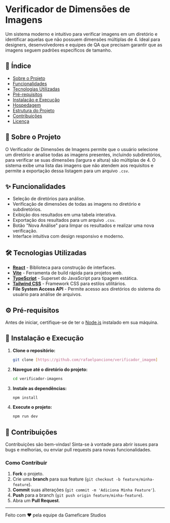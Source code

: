 # Verificador de Dimensões de Imagens

Um sistema moderno e intuitivo para verificar imagens em um diretório e identificar aquelas que não possuem dimensões múltiplas de 4. Ideal para designers, desenvolvedores e equipes de QA que precisam garantir que as imagens seguem padrões específicos de tamanho.

## 📑 Índice
- [Sobre o Projeto](#sobre-o-projeto)
- [Funcionalidades](#funcionalidades)
- [Tecnologias Utilizadas](#tecnologias-utilizadas)
- [Pré-requisitos](#pré-requisitos)
- [Instalação e Execução](#instalação-e-execução)
- [Hospedagem](#hospedagem)
- [Estrutura do Projeto](#estrutura-do-projeto)
- [Contribuições](#contribuições)
- [Licença](#licença)

## 📖 Sobre o Projeto
O Verificador de Dimensões de Imagens permite que o usuário selecione um diretório e analise todas as imagens presentes, incluindo subdiretórios, para verificar se suas dimensões (largura e altura) são múltiplas de 4. O sistema exibe uma lista das imagens que não atendem aos requisitos e permite a exportação dessa listagem para um arquivo `.csv`.

## ✨ Funcionalidades
- Seleção de diretórios para análise.
- Verificação de dimensões de todas as imagens no diretório e subdiretórios.
- Exibição dos resultados em uma tabela interativa.
- Exportação dos resultados para um arquivo `.csv`.
- Botão "Nova Análise" para limpar os resultados e realizar uma nova verificação.
- Interface intuitiva com design responsivo e moderno.

## 🛠️ Tecnologias Utilizadas
- **[React](https://reactjs.org/)** - Biblioteca para construção de interfaces.
- **[Vite](https://vitejs.dev/)** - Ferramenta de build rápida para projetos web.
- **[TypeScript](https://www.typescriptlang.org/)** - Superset do JavaScript para tipagem estática.
- **[Tailwind CSS](https://tailwindcss.com/)** - Framework CSS para estilos utilitários.
- **File System Access API** - Permite acesso aos diretórios do sistema do usuário para análise de arquivos.

## ⚙️ Pré-requisitos
Antes de iniciar, certifique-se de ter o [Node.js](https://nodejs.org/) instalado em sua máquina.

## 🚀 Instalação e Execução
1. **Clone o repositório:**
   ```bash
   git clone [https://github.com/rafaelpancione/verificador_imagem]
   ```
   
2. **Navegue até o diretório do projeto:**
   ```bash
   cd verificador-imagens
   ```
   
3. **Instale as dependências:**
   ```bash
   npm install
   ```

4. **Execute o projeto:**
   ```bash
   npm run dev
   ```
   
## 🤝 Contribuições
Contribuições são bem-vindas! Sinta-se à vontade para abrir issues para bugs e melhorias, ou enviar pull requests para novas funcionalidades.

### Como Contribuir
1. **Fork** o projeto.
2. Crie uma **branch** para sua feature (`git checkout -b feature/minha-feature`).
3. **Commit** suas alterações (`git commit -m 'Adiciona Minha Feature'`).
4. **Push** para a branch (`git push origin feature/minha-feature`).
5. Abra um **Pull Request**.
---

Feito com ❤️ pela equipe da Gameficare Studios
